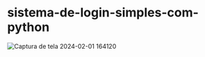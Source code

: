 # sistema-de-login-simples-com-python
 
![Captura de tela 2024-02-01 164120](https://github.com/EliaxZen/sistema-de-login-simples-com-python/assets/132005740/8c228d8d-da89-4871-a992-0c1d6d19ab90)
